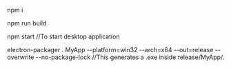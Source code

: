 npm i

npm run build

npm start //To start desktop application

electron-packager . MyApp --platform=win32 --arch=x64 --out=release --overwrite --no-package-lock //This generates a .exe inside release/MyApp/.

